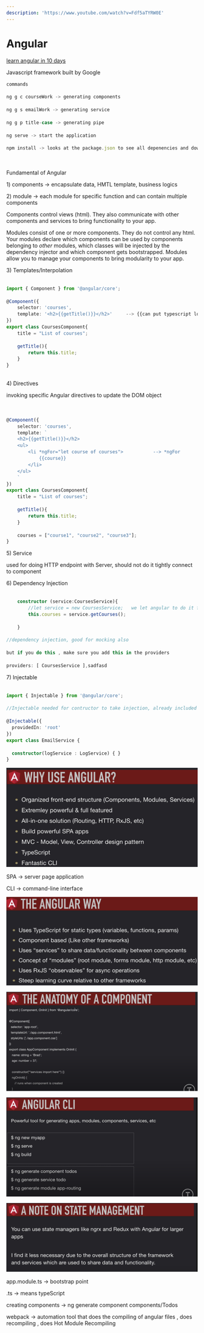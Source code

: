 ```yaml
---
description: 'https://www.youtube.com/watch?v=Fdf5aTYRW0E'
---
```


# Angular

[learn angular in 10 days ](https://www.c-sharpcorner.com/article/learn-angular-8-step-by-step-in-10-days-day-1/)

Javascript framework built by Google

```typescript
commands

ng g c courseWork -> generating components

ng g s emailWork -> generating service 

ng g p title-case -> generating pipe

ng serve -> start the application

npm install -> looks at the package.json to see all depenencies and download install




```



Fundamental of Angular 

1\) components -&gt; encapsulate data, HMTL template, business logics 

2\) module -&gt; each module for specific function and can contain multiple components 

Components control views \(html\). They also communicate with other components and services to bring functionality to your app.

Modules consist of one or more components. They do not control any html. Your modules declare which components can be used by components belonging to _other_ modules, which classes will be injected by the dependency injector and which component gets bootstrapped. Modules allow you to manage your components to bring modularity to your app.

3\) Templates/Interpolation 

```typescript

import { Component } from '@angular/core';

@Component({
    selector: 'courses',
    template: '<h2>{{getTitle()}}</h2>'     --> {{can put typescript logics here}} 
})
export class CoursesComponent{
    title = "List of courses";

    getTitle(){
        return this.title;
    }
}



```



4\) Directives 

invoking specific Angular directives to update the DOM object 

```typescript


@Component({
    selector: 'courses',
    template: `
    <h2>{{getTitle()}}</h2>
    <ul>
        <li *ngFor="let course of courses">           --> *ngFor  
            {{course}}
        </li>
    </ul>
    `
})
export class CoursesComponent{
    title = "List of courses";

    getTitle(){
        return this.title;
    }

    courses = ["course1", "course2", "course3"];
}


```

5\) Service 

used for doing HTTP endpoint with Server, should not do it tightly connect to component 



6\) Dependency Injection

```typescript

    constructor (service:CoursesService){
        //let service = new CoursesService;   we let angular to do it for us in the contructor itself 
        this.courses = service.getCourses();

    }

//dependency injection, good for mocking also 

but if you do this , make sure you add this in the providers 

providers: [ CoursesService ],sadfasd
```

7\) Injectable 

```typescript

import { Injectable } from '@angular/core';  

//Injectable needed for contructor to take injection, already included in Component

@Injectable({
  providedIn: 'root'
})
export class EmailService {

  constructor(logService : LogService) { }
}


```



![](../../.gitbook/assets/image%20%28239%29.png)

SPA -&gt; server page application

CLI -&gt; command-line interface

![](../../.gitbook/assets/image%20%28245%29.png)

![](../../.gitbook/assets/image%20%28241%29.png)

![](../../.gitbook/assets/image%20%28244%29.png)

![](../../.gitbook/assets/image%20%28248%29.png)

app.module.ts -&gt; bootstrap point 

.ts -&gt; means typeScript

creating components -&gt; ng generate component components/Todos

webpack -&gt; automation tool that does the compiling of angular files , does recompiling , does Hot Module Recompiling







